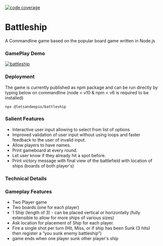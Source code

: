 [![code coverage](https://badgen.net/badge/coverage/88%25/green)](https://github.com/letsandeepio/battleship)

# Battleship

A Commandline game based on the popular board game written in Node.js

### GamePlay Demo

[![battleship](https://github.com/letsandeepio/battleship/blob/main/documentation/battleship_gameplay.gif?raw=true)](https://github.com/letsandeepio/battleship)

### Deployment

The game is currently published as npm package and can be run directly by typing below on commandline (node < v10 & npm < v6 is required to be installed)

`npx @letsandeepio/battleship`

### Salient Features

- Interactive user input allowing to select from list of options
- Improved validation of user input without using loops and faster feedback to the user of invalid input.
- Allow players to have names.
- Print gameboard at every round.
- Let user know if they already hit a spot before.
- Print victory message with final view of the battlefield with location of ships (boards of both player's)

### Technical Details

### Gameplay Features

- Two Player game
- Two boards (one for each player)
- 1 Ship (length of 3) - can be placed vertical or horizontally (fully extensible to allow for more ships of various sizes)
- Ask location for placement of Ship for each player.
- Fire a single shot per turn (Hit, Miss, or if ship has been Sunk (3 hits) then register a “you sunk enemy battleship”)
- game ends when one player sunk other player's ship
